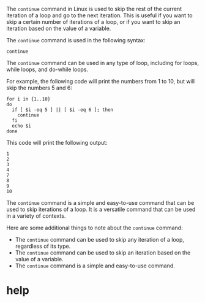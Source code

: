 The `continue` command in Linux is used to skip the rest of the current iteration of a loop and go to the next iteration. This is useful if you want to skip a certain number of iterations of a loop, or if you want to skip an iteration based on the value of a variable.

The `continue` command is used in the following syntax:

```
continue
```

The `continue` command can be used in any type of loop, including for loops, while loops, and do-while loops.

For example, the following code will print the numbers from 1 to 10, but will skip the numbers 5 and 6:

```
for i in {1..10}
do
  if [ $i -eq 5 ] || [ $i -eq 6 ]; then
    continue
  fi
  echo $i
done
```

This code will print the following output:

```
1
2
3
4
7
8
9
10
```

The `continue` command is a simple and easy-to-use command that can be used to skip iterations of a loop. It is a versatile command that can be used in a variety of contexts.

Here are some additional things to note about the `continue` command:

* The `continue` command can be used to skip any iteration of a loop, regardless of its type.
* The `continue` command can be used to skip an iteration based on the value of a variable.
* The `continue` command is a simple and easy-to-use command.




# help 

```

```
